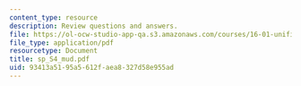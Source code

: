 ```yaml
---
content_type: resource
description: Review questions and answers.
file: https://ol-ocw-studio-app-qa.s3.amazonaws.com/courses/16-01-unified-engineering-i-ii-iii-iv-fall-2005-spring-2006/93413a5195a5612faea8327d58e955ad_sp_S4_mud.pdf
file_type: application/pdf
resourcetype: Document
title: sp_S4_mud.pdf
uid: 93413a51-95a5-612f-aea8-327d58e955ad
---
```

